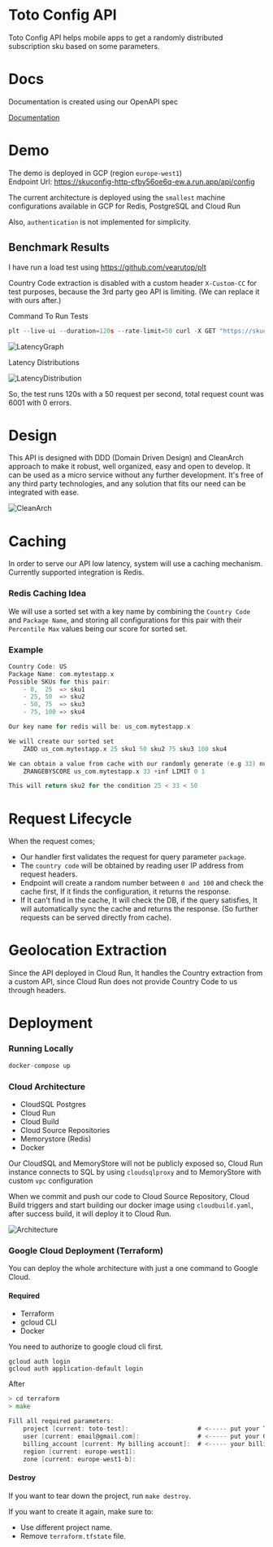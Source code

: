 # Toto Config API

Toto Config API helps mobile apps to get a randomly distributed subscription sku based
on some parameters.

# Docs
Documentation is created using our OpenAPI spec

[Documentation](https://orkanylmz.github.io/config-api-docs/)


# Demo
The demo is deployed in GCP (region `europe-west1`)\
Endpoint Url: https://skuconfig-http-cfby56oe6q-ew.a.run.app/api/config

The current architecture is deployed using the `smallest` machine configurations available in GCP for Redis, PostgreSQL and Cloud Run

Also, `authentication` is not implemented for simplicity.

## Benchmark Results
I have run a load test using https://github.com/vearutop/plt

Country Code extraction is disabled with a custom header `X-Custom-CC` for test purposes, because the 3rd party geo API is limiting.
(We can replace it with ours after.)

Command To Run Tests
```go
plt --live-ui --duration=120s --rate-limit=50 curl -X GET "https://skuconfig-http-cfby56oe6q-ew.a.run.app/api/config?package=com.x" -H "X-Custom-CC: TR"
```

![LatencyGraph](https://www.linkpicture.com/q/Screen-Shot-2022-06-22-at-21.40.57.png)

Latency Distributions

![LatencyDistribution](https://www.linkpicture.com/q/Screen-Shot-2022-06-22-at-21.41.09.png)

So, the test runs 120s with a 50 request per second, total request count was 6001 with 0 errors.

# Design
This API is designed with DDD (Domain Driven Design) and CleanArch approach to make it robust, well organized, easy and open to develop. It can be used as a micro service without any further development.
It's free of any third party technologies, and any solution that fits our need can be integrated with ease.

![CleanArch](https://miro.medium.com/max/772/1*B7LkQDyDqLN3rRSrNYkETA.jpeg)
# Caching
In order to serve our API low latency, system will use a caching mechanism. Currently supported integration is Redis.

### Redis Caching Idea
We will use a sorted set with a key name by combining the `Country Code` and `Package Name`, and storing all configurations for this pair with  their `Percentile Max` values being our score for sorted set.
### Example
```go
Country Code: US
Package Name: com.mytestapp.x
Possible SKUs for this pair:
	- 0,  25  => sku1
	- 25, 50  => sku2
	- 50, 75  => sku3
	- 75, 100 => sku4

Our key name for redis will be: us_com.mytestapp.x

We will create our sorted set
	ZADD us_com.mytestapp.x 25 sku1 50 sku2 75 sku3 100 sku4

We can obtain a value from cache with our randomly generate (e.g 33) number as following
	ZRANGEBYSCORE us_com.mytestapp.x 33 +inf LIMIT 0 1

This will return sku2 for the condition 25 < 33 < 50
```

# Request Lifecycle

When the request comes;
 - Our handler first validates the request for query parameter `package`.
 - The `country code` will be obtained by reading user IP address from request headers.
 - Endpoint will create a random number between `0 and 100` and check the cache first, If it finds the configuration, it returns the response.
 - If It can't find in the cache, It will check the DB, if the query satisfies, It will automatically sync the
cache and returns the response. (So further requests can be served directly from cache).

# Geolocation Extraction
Since the API deployed in Cloud Run, It handles the Country extraction from a custom API, since Cloud Run does not provide Country Code to us through headers.

# Deployment
### Running Locally
```go
docker-compose up
```

### Cloud Architecture
- CloudSQL Postgres
- Cloud Run
- Cloud Build
- Cloud Source Repositories
- Memorystore (Redis)
- Docker

Our CloudSQL and MemoryStore will not be publicly exposed so,
Cloud Run instance connects to SQL by using `cloudsqlproxy` and to MemoryStore with custom `vpc` configuration


When we commit and push our code to Cloud Source Repository, Cloud Build triggers and start building our docker image using `cloudbuild.yaml`, after success build, it will deploy it to Cloud Run.

![Architecture](https://i.postimg.cc/JnF1YLCT/toto-arch.png)



### Google Cloud Deployment (Terraform)
You can deploy the whole architecture with just a one command to Google Cloud.

#### Required
* Terraform
* gcloud CLI
* Docker

You need to authorize to google cloud cli first.
```
gcloud auth login
gcloud auth application-default login
```

After

```go
> cd terraform
> make

Fill all required parameters:
    project [current: toto-test]:                   # <----- put your Toto Config API Google Cloud project name here (it will be created)
    user [current: email@gmail.com]:                # <----- put your Google (Gmail, G-suite etc.) e-mail here
    billing_account [current: My billing account]:  # <----- your billing account name, can be found here https://console.cloud.google.com/billing
    region [current: europe-west1]:
    zone [current: europe-west1-b]: 
```

#### Destroy

If you want to tear down the project, run `make destroy`.

If you want to create it again, make sure to:
* Use different project name.
* Remove `terraform.tfstate` file.
